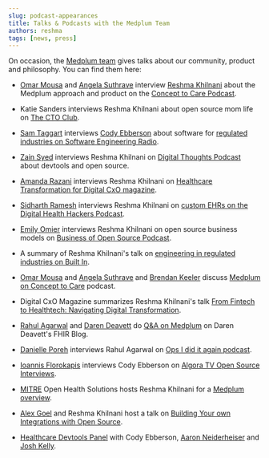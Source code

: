 ```yaml
---
slug: podcast-appearances
title: Talks & Podcasts with the Medplum Team
authors: reshma
tags: [news, press]
---
```


On occasion, the [Medplum team](/about) gives talks about our community, product and philosophy. You can find them here: 

<!-- truncate -->

* [Omar Mousa](https://www.linkedin.com/in/omarmousa/) and [Angela Suthrave](https://www.linkedin.com/in/angela-suthrave/) interview [Reshma Khilnani](https://www.linkedin.com/in/reshmakhilnani/) about the Medplum approach and product on the [Concept to Care Podcast](https://concepttocare.substack.com/p/6d5f8b3e-185d-4c7f-ad6f-dfca063dec81). 

* Katie Sanders interviews Reshma Khilnani about open source mom life on [The CTO Club](https://thectoclub.com/news/moms-on-a-mission/).

* [Sam Taggart](https://se-radio.net/team/sam-taggart/) interviews [Cody Ebberson](https://www.linkedin.com/in/codyebberson/) about software for [regulated industries on Software Engineering Radio](https://se-radio.net/2024/10/se-radio-639-cody-ebberson-on-regulated-industries/).

* [Zain Syed](https://www.linkedin.com/in/zainmsyed/) interviews Reshma Khilnani on [Digital Thoughts Podcast](https://zainsyed.substack.com/p/build-your-own-ehr-reshma-khilnani) about devtools and open source.

* [Amanda Razani](https://www.linkedin.com/in/amanda-razani-990a7233/) interviews Reshma Khilnani on [Healthcare Transformation for Digital CxO magazine](https://digitalcxo.com/video/leadership-insights-health-care-transformation/).

* [Sidharth Ramesh](https://www.youtube.com/watch?v=TWu3l067-ME) interviews Reshma Khilnani on [custom EHRs on the Digital Health Hackers Podcast](https://www.youtube.com/watch?v=TWu3l067-ME). 

* [Emily Omier](https://www.emilyomier.com/about-2) interviews Reshma Khilnani on open source business models on [Business of Open Source Podcast](https://www.emilyomier.com/podcast/using-open-source-for-trust-not-growth-with-reshma-khilnani).

* A summary of Reshma Khilnani's talk on [engineering in regulated industries on Built In](https://builtin.com/articles/software-engineering-regulated-industry).

* [Omar Mousa](https://www.linkedin.com/in/omarmousa/) and [Angela Suthrave](https://www.linkedin.com/in/angela-suthrave/) and [Brendan Keeler](https://www.linkedin.com/in/brendan-keeler) discuss [Medplum on Concept to Care](https://www.youtube.com/watch?v=KoSiJFDT8tk&t=2346s) podcast. 

* Digital CxO Magazine summarizes Reshma Khilnani's talk [From Fintech to Healthtech: Navigating Digital Transformation](https://digitalcxo.com/article/from-fintech-to-healthtech-navigating-digital-transformation/).

* [Rahul Agarwal](https://www.linkedin.com/in/rahul-agarwal-330a979) and [Daren Deavett](https://www.linkedin.com/in/darrendevitt) do [Q&A on Medplum](https://darrendevitt.com/qa-medplum-coo/) on Daren Deavett's FHIR Blog. 

* [Danielle Poreh](https://www.linkedin.com/in/danielleporeh) interviews Rahul Agarwal on [Ops I did it again podcast](https://www.youtube.com/watch?v=gLQHRYwrdOs).

* [Ioannis Florokapis](https://www.linkedin.com/in/ioannisflorokapis/) interviews Cody Ebberson on [Algora TV Open Source Interviews](https://www.youtube.com/watch?v=Gk8aqcOsX9c). 

* [MITRE](https://www.mitre.org/) Open Health Solutions hosts Reshma Khilnani for a [Medplum overview](https://www.youtube.com/watch?v=BIlwyJAFN04).

* [Alex Goel](https://www.linkedin.com/in/alexanderkgoel/) and Reshma Khilnani host a talk on [Building Your own Integrations with Open Source](https://youtu.be/XuJxyoyrlNA).

* [Healthcare Devtools Panel](https://www.youtube.com/watch?v=5nfam24QbtI) with Cody Ebberson, [Aaron Neiderheiser](https://www.linkedin.com/in/aaronneiderhiser) and [Josh Kelly](https://www.linkedin.com/in/joshua-kelly-444b03150).